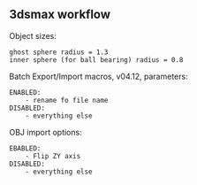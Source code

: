 ## 3dsmax workflow ##

Object sizes:

    ghost sphere radius = 1.3
    inner sphere (for ball bearing) radius = 0.8

Batch Export/Import macros, v04.12, parameters:

    ENABLED:
        - rename fo file name
    DISABLED:
        - everything else

OBJ import options:

    EBABLED:
        - Flip ZY axis
    DISABLED:
        - everything else
